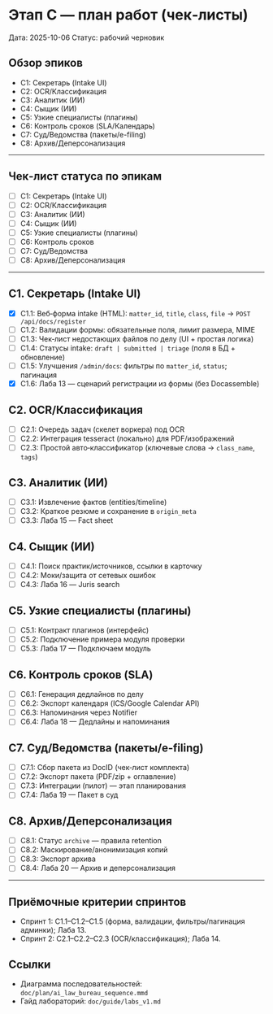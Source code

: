 # Этап C — план работ (чек‑листы)

Дата: 2025-10-06
Статус: рабочий черновик

## Обзор эпиков
- C1: Секретарь (Intake UI)
- C2: OCR/Классификация
- C3: Аналитик (ИИ)
- C4: Сыщик (ИИ)
- C5: Узкие специалисты (плагины)
- C6: Контроль сроков (SLA/Календарь)
- C7: Суд/Ведомства (пакеты/e-filing)
- C8: Архив/Деперсонализация

---

## Чек‑лист статуса по эпикам
- [ ] C1: Секретарь (Intake UI)
- [ ] C2: OCR/Классификация
- [ ] C3: Аналитик (ИИ)
- [ ] C4: Сыщик (ИИ)
- [ ] C5: Узкие специалисты (плагины)
- [ ] C6: Контроль сроков
- [ ] C7: Суд/Ведомства
- [ ] C8: Архив/Деперсонализация

---

## C1. Секретарь (Intake UI)
- [x] C1.1: Веб‑форма intake (HTML): `matter_id`, `title`, `class`, `file` → `POST /api/docs/register`
- [ ] C1.2: Валидации формы: обязательные поля, лимит размера, MIME
- [ ] C1.3: Чек‑лист недостающих файлов по делу (UI + простая логика)
- [ ] C1.4: Статусы intake: `draft | submitted | triage` (поля в БД + обновление)
- [ ] C1.5: Улучшения `/admin/docs`: фильтры по `matter_id`, `status`; пагинация
- [x] C1.6: Лаба 13 — сценарий регистрации из формы (без Docassemble)

## C2. OCR/Классификация
- [ ] C2.1: Очередь задач (скелет воркера) под OCR
- [ ] C2.2: Интеграция tesseract (локально) для PDF/изображений
- [ ] C2.3: Простой авто‑классификатор (ключевые слова → `class_name`, `tags`)

## C3. Аналитик (ИИ)
- [ ] C3.1: Извлечение фактов (entities/timeline)
- [ ] C3.2: Краткое резюме и сохранение в `origin_meta`
- [ ] C3.3: Лаба 15 — Fact sheet

## C4. Сыщик (ИИ)
- [ ] C4.1: Поиск практик/источников, ссылки в карточку
- [ ] C4.2: Моки/защита от сетевых ошибок
- [ ] C4.3: Лаба 16 — Juris search

## C5. Узкие специалисты (плагины)
- [ ] C5.1: Контракт плагинов (интерфейс)
- [ ] C5.2: Подключение примера модуля проверки
- [ ] C5.3: Лаба 17 — Подключаем модуль

## C6. Контроль сроков (SLA)
- [ ] C6.1: Генерация дедлайнов по делу
- [ ] C6.2: Экспорт календаря (ICS/Google Calendar API)
- [ ] C6.3: Напоминания через Notifier
- [ ] C6.4: Лаба 18 — Дедлайны и напоминания

## C7. Суд/Ведомства (пакеты/e-filing)
- [ ] C7.1: Сбор пакета из DocID (чек‑лист комплекта)
- [ ] C7.2: Экспорт пакета (PDF/zip + оглавление)
- [ ] C7.3: Интеграции (пилот) — этап планирования
- [ ] C7.4: Лаба 19 — Пакет в суд

## C8. Архив/Деперсонализация
- [ ] C8.1: Статус `archive` — правила retention
- [ ] C8.2: Маскирование/анонимизация копий
- [ ] C8.3: Экспорт архива
- [ ] C8.4: Лаба 20 — Архив и деперсонализация

---

## Приёмочные критерии спринтов
- Спринт 1: C1.1–C1.2–C1.5 (форма, валидации, фильтры/пагинация админки); Лаба 13.
- Спринт 2: C2.1–C2.2–C2.3 (OCR/классификация); Лаба 14.

## Ссылки
- Диаграмма последовательностей: `doc/plan/ai_law_bureau_sequence.mmd`
- Гайд лабораторий: `doc/guide/labs_v1.md`
